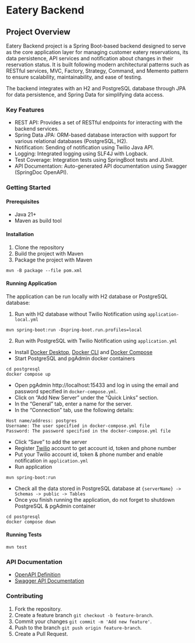 # Eatery Backend

## Project Overview
Eatery Backend project is a Spring Boot-based backend designed to serve as the core application layer for 
managing customer eatery reservations, its data persistence, API services and notification about changes in their reservation status.
It is built following modern architectural patterns 
such as RESTful services, MVC, Factory, Strategy, Command, and Memento pattern to ensure scalability, maintainability, and ease of testing.

The backend integrates with an H2 and PostgreSQL database through JPA for data persistence, and Spring Data for simplifying data access.

### Key Features
* REST API: Provides a set of RESTful endpoints for interacting with the backend services.
* Spring Data JPA: ORM-based database interaction with support for various relational databases (PostgreSQL, H2).
* Notification: Sending of notification using Twilio Java API.
* Logging: Integrated logging using SLF4J with Logback.
* Test Coverage: Integration tests using SpringBoot tests and JUnit.
* API Documentation: Auto-generated API documentation using Swagger (SpringDoc OpenAPI).

### Getting Started
#### Prerequisites
* Java 21+
* Maven as build tool

#### Installation
1. Clone the repository
2. Build the project with Maven
3. Package the project with Maven
```
mvn -B package --file pom.xml
```

#### Running Application
The application can be run locally with H2 database or PostgreSQL database:
1. Run with H2 database without Twilio Notification using `application-local.yml`
```
mvn spring-boot:run -Dspring-boot.run.profiles=local
```

2. Run with PostgreSQL with Twilio Notification using `application.yml`
* Install [Docker Desktop](https://www.docker.com/products/docker-desktop/), [Docker CLI](https://docs.docker.com/engine/cli/completion/) and [Docker Compose](https://docs.docker.com/compose/install)
* Start PostgreSQL and pgAdmin docker containers
```
cd postgresql
docker compose up
```

* Open pgAdmin http://localhost:15433 and log in using the email and password specified in `docker-compose.yml`.
* Click on “Add New Server” under the “Quick Links” section. 
* In the “General” tab, enter a name for the server. 
* In the “Connection” tab, use the following details:
```
Host name/address: postgres
Username: The user specified in docker-compose.yml file
Password: The password specified in the docker-compose.yml file
```

* Click “Save” to add the server
* Register [Twilio](https://www.twilio.com/de-de) account to get account id, token and phone number
* Put your Twilio account id, token & phone number and enable notification in `application.yml`
* Run application
```
mvn spring-boot:run
```

* Check all the data stored in PostgreSQL database at `{serverName} -> Schemas -> public -> Tables`
* Once you finish running the application, do not forget to shutdown PostgreSQL & pgAdmin container
```
cd postgresql
docker compose down
```

#### Running Tests
```
mvn test
```

### API Documentation
* [OpenAPI Definition](http://localhost:8080/v3/api-docs)
* [Swagger API Documentation](http://localhost:8080/swagger-ui/index.html)

### Contributing
1. Fork the repository.
2. Create a feature branch `git checkout -b feature-branch`. 
3. Commit your changes `git commit -m 'Add new feature'`. 
4. Push to the branch `git push origin feature-branch`. 
5. Create a Pull Request.
